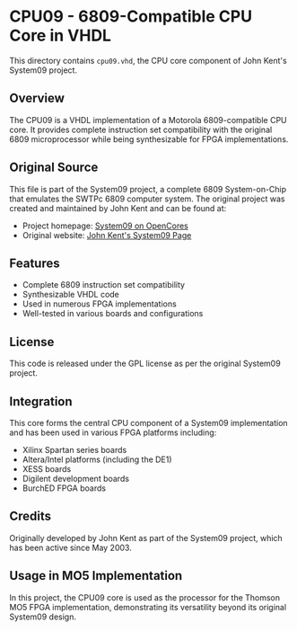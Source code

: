 # CPU09 - 6809-Compatible CPU Core in VHDL

This directory contains `cpu09.vhd`, the CPU core component of John Kent's System09 project.

## Overview

The CPU09 is a VHDL implementation of a Motorola 6809-compatible CPU core. It provides complete instruction set compatibility with the original 6809 microprocessor while being synthesizable for FPGA implementations.

## Original Source

This file is part of the System09 project, a complete 6809 System-on-Chip that emulates the SWTPc 6809 computer system. The original project was created and maintained by John Kent and can be found at:

- Project homepage: [System09 on OpenCores](https://opencores.org/projects/system09)
- Original website: [John Kent's System09 Page](http://members.optusnet.com.au/jekent/system09)

## Features

- Complete 6809 instruction set compatibility
- Synthesizable VHDL code
- Used in numerous FPGA implementations
- Well-tested in various boards and configurations

## License

This code is released under the GPL license as per the original System09 project.

## Integration

This core forms the central CPU component of a System09 implementation and has been used in various FPGA platforms including:

- Xilinx Spartan series boards
- Altera/Intel platforms (including the DE1)
- XESS boards
- Digilent development boards
- BurchED FPGA boards

## Credits

Originally developed by John Kent as part of the System09 project, which has been active since May 2003.

## Usage in MO5 Implementation

In this project, the CPU09 core is used as the processor for the Thomson MO5 FPGA implementation, demonstrating its versatility beyond its original System09 design.
